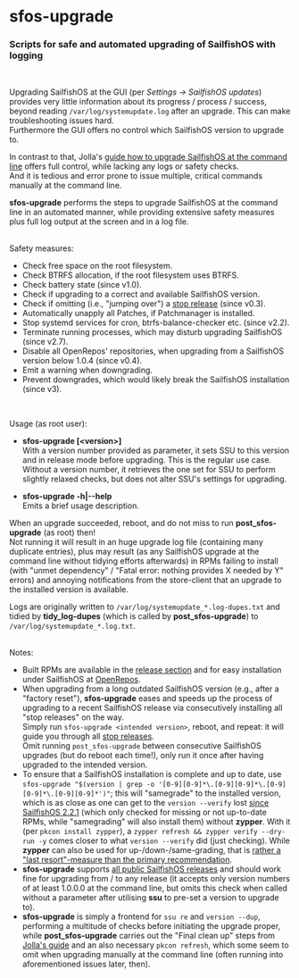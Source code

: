 # sfos-upgrade
### Scripts for safe and automated upgrading of SailfishOS with logging
<br />

Upgrading SailfishOS at the GUI (per *Settings -> SailfishOS updates*) provides very little information about its progress / process / success, beyond reading `/var/log/systemupdate.log` after an upgrade.  This can make troubleshooting issues hard.<br />
Furthermore the GUI offers no control which SailfishOS version to upgrade to.

In contrast to that, Jolla's [guide how to upgrade SailfishOS at the command line](https://jolla.zendesk.com/hc/en-us/articles/360005795474) offers full control, while lacking any logs or safety checks.<br />
And it is tedious and error prone to issue multiple, critical commands manually at the command line.

**sfos-upgrade** performs the steps to upgrade SailfishOS at the command line in an automated manner, while providing extensive safety measures plus full log output at the screen and in a log file.<br />
<br />

Safety measures:

* Check free space on the root filesystem.
* Check BTRFS allocation, if the root filesystem uses BTRFS.
* Check battery state (since v1.0).
* Check if upgrading to a correct and available SailfishOS version.
* Check if omitting (i.e., "jumping over") a [stop release](https://jolla.zendesk.com/hc/en-us/articles/201836347?#4) (since v0.3).
* Automatically unapply all Patches, if Patchmanager is installed.
* Stop systemd services for cron, btrfs-balance-checker etc. (since v2.2).
* Terminate running processes, which may disturb upgrading SailfishOS (since v2.7).
* Disable all OpenRepos' repositories, when upgrading from a SailfishOS version below 1.0.4 (since v0.4).
* Emit a warning when downgrading.
* Prevent downgrades, which would likely break the SailfishOS installation (since v3).
<br />

Usage (as root user):

* **sfos-upgrade [\<version\>]**<br />
  With a version number provided as parameter, it sets SSU to this version and in release mode before upgrading.  This is the regular use case.<br />
  Without a version number, it retrieves the one set for SSU to perform slightly relaxed checks, but does not alter SSU's settings for upgrading.

* **sfos-upgrade -h|--help**<br />
  Emits a brief usage description.

When an upgrade succeeded, reboot, and do not miss to run **post_sfos-upgrade** (as root) then!<br />
Not running it will result in an huge upgrade log file (containing many duplicate entries), plus may result (as any SailfishOS upgrade at the command line without tidying efforts afterwards) in RPMs failing to install (with "unmet dependency" / "Fatal error: nothing provides X needed by Y" errors) and annoying notifications from the store-client that an upgrade to the installed version is available.

Logs are originally written to `/var/log/systemupdate_*.log-dupes.txt` and tidied by **tidy_log-dupes** (which is called by **post_sfos-upgrade**) to `/var/log/systemupdate_*.log.txt`.<br />
<br />

Notes:

* Built RPMs are available in the [release section](https://github.com/Olf0/sfos-upgrade/releases) and for easy installation under SailfishOS at [OpenRepos](https://openrepos.net/content/olf/sfos-upgrade).
* When upgrading from a long outdated SailfishOS version (e.g., after a "factory reset"), **sfos-upgrade** eases and speeds up the process of upgrading to a recent SailfishOS release via consecutively installing all "stop releases" on the way.<br />
Simply run `sfos-upgrade <intended version>`, reboot, and repeat: it will guide you through all [stop releases](https://jolla.zendesk.com/hc/en-us/articles/201836347?#4).<br />
Omit running `post_sfos-upgrade` between consecutive SailfishOS upgrades (but do reboot each time!), only run it once after having upgraded to the intended version.
* To ensure that a SailfishOS installation is complete and up to date, use `sfos-upgrade "$(version | grep -o '[0-9][0-9]*\.[0-9][0-9]*\.[0-9][0-9]*\.[0-9][0-9]*')"`; this will "samegrade" to the installed version, which is as close as one can get to the `version --verify` lost [since SailfishOS 2.2.1](https://together.jolla.com/question/187243/changelog-221-nurmonjoki/#187243-sailfish-version) (which only checked for missing or not up-to-date RPMs, while "samegrading" will also install them) without **zypper**.  With it (per `pkcon install zypper`), a `zypper refresh && zypper verify --dry-run -y` comes closer to what `version --verify` did (just checking).  While **zypper** can also be used for up-/down-/same-grading, that is [rather a "last resort"-measure than the primary recommendation](https://together.jolla.com/question/117335/verify-integrity-of-installed-packages-after-upgrade-or-later/?answer=214905#post-id-214905).  
* **sfos-upgrade** supports [all public SailfishOS releases](https://coderus.openrepos.net/whitesoft/sailversion) and should work fine for upgrading from / to any release (it accepts only version numbers of at least 1.0.0.0 at the command line, but omits this check when called without a parameter after utilising **ssu** to pre-set a version to upgrade to).
* **sfos-upgrade** is simply a frontend for `ssu re` and `version --dup`, performing a multitude of checks before initiating the upgrade proper, while **post_sfos-upgrade** carries out the "Final clean up" steps from [Jolla's guide](https://jolla.zendesk.com/hc/en-us/articles/360005795474) and an also necessary `pkcon refresh`, which some seem to omit when upgrading manually at the command line (often running into aforementioned issues later, then).
